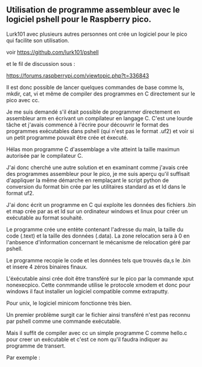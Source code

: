 ## Utilisation de programme assembleur avec le logiciel pshell pour le Raspberry pico.

Lurk101 avec plusieurs autres personnes ont crée un logiciel pour le pico qui facilite son utilisation.  

voir https://github.com/lurk101/pshell

et le fil de discussion sous : 

https://forums.raspberrypi.com/viewtopic.php?t=336843

Il est donc possible de lancer quelques commandes de base comme ls, mkdir, cat, vi et même de compiler des programmes en C directement sur le pico
avec cc.

Je me suis demandé s'il était possible de programmer directement en assembleur arm en écrivant un compilateur en langage C. C'est une lourde tâche et j'avais commencé à l'écrire pour découvrir le format des programmes exécutables dans pshell (qui n'est pas le format .uf2) et voir si un petit programme pouvait être crée et éxecuté.

Hélas mon programme C d'assemblage a vite atteint la taille maximun autorisée par le compilateur C.

J'ai donc cherché une autre solution et en examinant comme j'avais crée des programmes assembleur pour le pico, je me suis aperçu qu'il suffisait d'appliquer la même démarche en remplaçant le script python de conversion du format bin crée par les utilitaires standard as et ld dans le format uf2.

J'ai donc écrit un programme en C qui exploite les données des fichiers .bin et map crée par as et ld sur un ordinateur windows et linux pour créer un exécutable au format souhaité.

Le programme crée une entète contenant l'adresse du main, la taille du code (.text) et la taille des données (.data). La zone relocation sera à 0 en l'anbsence d'information concernant le mécanisme de relocation géré par pshell.

Le programme recopie le code et les données tels que trouvés da,s le .bin et insere 4 zéros binaires finaux.

L'éxécutable ainsi crée doit être transféré sur le pico par la commande xput nonexecpico. Cette conmmande utilise le protocole xmodem et donc pour windows il faut installer un logiciel compatible comme extraputty.

Pour unix, le logiciel minicom fonctionne très bien.

Un premier problème surgit car le fichier ainsi transféré n'est pas reconnu par pshell comme une commande exécutable.

Mais il suffit de compiler avec cc un simple programme C comme hello.c pour creer un exécutable et c'est ce nom qu'il faudra indiquer au programme de transert.

Par exemple : 


